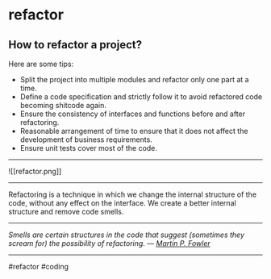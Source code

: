 # refactor
## How to refactor a project?

Here are some tips:

-   Split the project into multiple modules and refactor only one part at a time.
-   Define a code specification and strictly follow it to avoid refactored code becoming shitcode again.
-   Ensure the consistency of interfaces and functions before and after refactoring.
-   Reasonable arrangement of time to ensure that it does not affect the development of business requirements.
-   Ensure unit tests cover most of the code.

***
![[refactor.png]]
***
Refactoring is a technique in which we change the internal structure of the code, without any effect on the interface. We create a better internal structure and remove code smells.
***
_Smells are certain structures in the code that suggest (sometimes they scream for) the possibility of refactoring. —_ [_Martin P. Fowler_](https://medium.com/u/8cc65672c5d?source=post_page-----3af63cea6782--------------------------------)
***

#refactor #coding 